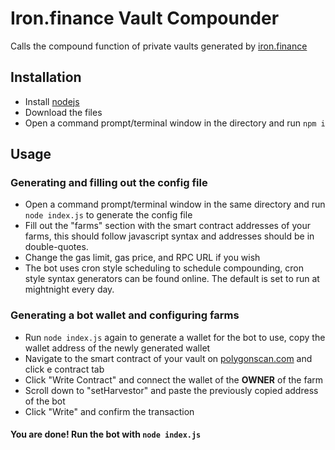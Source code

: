 # Iron.finance Vault Compounder

Calls the compound function of private vaults generated by [iron.finance](https://iron.finance)

## Installation

- Install [nodejs](https://nodejs.org/)
- Download the files
- Open a command prompt/terminal window in the directory and run `npm i`


## Usage

### Generating and filling out the config file
- Open a command prompt/terminal window in the same directory and run `node index.js` to generate the config file
- Fill out the "farms" section with the smart contract addresses of your farms, this should follow javascript syntax and addresses should be in double-quotes.
- Change the gas limit, gas price, and RPC URL if you wish
- The bot uses cron style scheduling to schedule compounding, cron style syntax generators can be found online. The default is set to run at mightnight every day.
### Generating a bot wallet and configuring farms
- Run `node index.js` again to generate a wallet for the bot to use, copy the wallet address of the newly generated wallet
- Navigate to the smart contract of your vault on [polygonscan.com](https://polygonscan.com) and click e contract tab
- Click "Write Contract" and connect the wallet of the **OWNER** of the farm
- Scroll down to "setHarvestor" and paste the previously copied address of the bot
- Click "Write" and confirm the transaction


#### You are done! Run the bot with `node index.js`